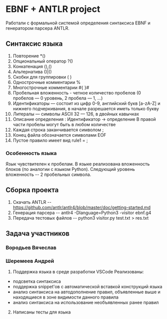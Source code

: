 # EBNF + ANTLR project

Работали с формальной системой определения синтаксиса EBNF и генератором парсера ANTLR. 

## Синтаксис языка

1. Повторение  *()
2. Опциональный оператор ?()
3. Конкатенация  (),()
4. Альтернатива  ()|()
5. Скобки для группировки ( )
6. Однострочные комментарии %
7. Многострочные комментарии #{  }#
8. Пробельная вложенность - четное количество пробелов (0 пробелов — 0 уровень, 2 пробела — 1, …)
9. Идентификаторы — состоит из цифр 0-9, английский букв [a-zA-Z] и нижнего подчеркивания, в начале разрешается иметь только букву
10. Литералы — символы ASCII 32 — 126, в двойных кавычках 
11. Описание определения : Идентификатор -> определение 
В правой части пробелы могут быть в любом количестве 
12. Каждая строка заканчивается символом ;
13. Конец файла обозначается символами EOF 
14. Пустое правило имеет вид rule1 = ;

### Особенность языка 
Язык чувствителен к пробелам. В языке реализована вложенность блоков (по аналогии с языком Python). Следующий уровень вложенность -- 2 пробельных символа. 

## Сборка проекта
1. Скачать ANTLR -- https://github.com/antlr/antlr4/blob/master/doc/getting-started.md
2. Генерация парсера -- antlr4 -Dlanguage=Python3 -visitor ebnf.g4
3. Передача тестовых файлов -- python3 visitor.py test.txt > res.txt  

## Задача участников

### Вородьев Вячеслав

### Шеремеев Андрей

1. Поддержка языка в среде разработки VSCode 
Реализованы:
-  подсветка синтаксиса
-  поддержка snippet'ов с автоматической вставкой конструкций языка
- анализ синтаксиса на автодополнение правил, объявленные выше и находящиеся в зоне видимости данного правила
- анализ синтаксиса на использование необъявленных ранее правил
2. Написаны тесты для языка
